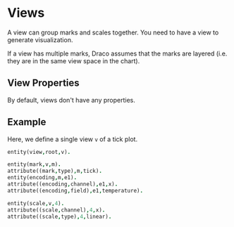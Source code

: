 # Views

A view can group marks and scales together. You need to have a view to generate visualization.

If a view has multiple marks, Draco assumes that the marks are layered (i.e. they are in the same view space in the chart).

## View Properties

By default, views don't have any properties.

## Example

Here, we define a single view `v` of a tick plot.

```prolog
entity(view,root,v).

entity(mark,v,m).
attribute((mark,type),m,tick).
entity(encoding,m,e1).
attribute((encoding,channel),e1,x).
attribute((encoding,field),e1,temperature).

entity(scale,v,4).
attribute((scale,channel),4,x).
attribute((scale,type),4,linear).
```
